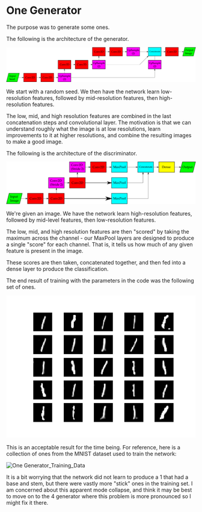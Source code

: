 # One Generator

The purpose was to generate some ones.

The following is the architecture of the generator.

![Architecture of One Generator](One_Generator.png "One Generator Architecture")

We start with a random seed. We then have the network learn low-resolution features, followed by mid-resolution features, then high-resolution features.

The low, mid, and high resolution features are combined in the last concatenation steps and convolutional layer. The motivation is that we can understand roughly what the image is at low resolutions, learn improvements to it at higher resolutions, and combine the resulting images to make a good image.

The following is the architecture of the discriminator.

![Architecture of One Discriminator](One_Discriminator.png "One Discriminator Architecture")

We're given an image. We have the network learn high-resolution features, followed by mid-level features, then low-resolution features.

The low, mid, and high resolution features are then "scored" by taking the maximum across the channel - our MaxPool layers are designed to produce a single "score" for each channel. That is, it tells us how much of any given feature is present in the image.

These scores are then taken, concatenated together, and then fed into a dense layer to produce the classification.

The end result of training with the parameters in the code was the following set of ones.

![One Generator_Output](generated_images_epoch_99.png "One Generator Output")

This is an acceptable result for the time being. For reference, here is a collection of ones from the MNIST dataset used to train the network:

![One Generator_Training_Data](images.png "One Generator Training Images")

It is a bit worrying that the network did not learn to produce a 1 that had a base and stem, but there were vastly more "stick" ones in the training set. I am concerned about this apparent mode collapse, and think it may be best to move on to the 4 generator where this problem is more pronounced so I might fix it there. 